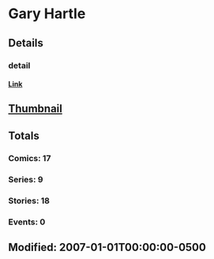 # Gary  Hartle 
## Details
### detail
#### [Link](http://marvel.com/comics/creators/2651/gary_hartle?utm_campaign=apiRef&utm_source=225578a89fc76f3d20fbffda5d17a88d)
## [Thumbnail](http://i.annihil.us/u/prod/marvel/i/mg/b/40/image_not_available.jpg)
## Totals
### Comics: 17
### Series: 9
### Stories: 18
### Events: 0
## Modified: 2007-01-01T00:00:00-0500